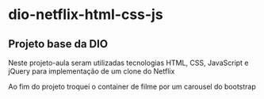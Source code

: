 # dio-netflix-html-css-js

## Projeto base da DIO
Neste projeto-aula seram utilizadas tecnologias HTML, CSS, JavaScript e jQuery para implementação de um clone do Netflix

Ao fim do projeto troquei o container de filme por um carousel do bootstrap